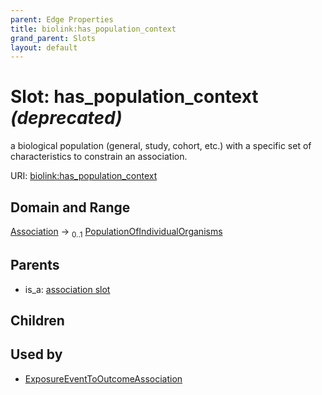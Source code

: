 ```yaml
---
parent: Edge Properties
title: biolink:has_population_context
grand_parent: Slots
layout: default
---
```


# Slot: has_population_context _(deprecated)_


a biological population (general, study, cohort, etc.) with a specific set of characteristics to constrain an association.

URI: [biolink:has_population_context](https://w3id.org/biolink/vocab/has_population_context)

## Domain and Range

[Association](Association.md) ->  <sub>0..1</sub> [PopulationOfIndividualOrganisms](PopulationOfIndividualOrganisms.md)

## Parents

 *  is_a: [association slot](association_slot.md)

## Children


## Used by

 * [ExposureEventToOutcomeAssociation](ExposureEventToOutcomeAssociation.md)
